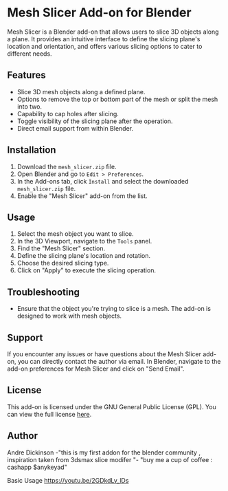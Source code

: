# Mesh Slicer Add-on for Blender

Mesh Slicer is a Blender add-on that allows users to slice 3D objects along a plane. It provides an intuitive interface to define the slicing plane's location and orientation, and offers various slicing options to cater to different needs.

## Features

- Slice 3D mesh objects along a defined plane.
- Options to remove the top or bottom part of the mesh or split the mesh into two.
- Capability to cap holes after slicing.
- Toggle visibility of the slicing plane after the operation.
- Direct email support from within Blender.

## Installation

1. Download the `mesh_slicer.zip` file.
2. Open Blender and go to `Edit > Preferences`.
3. In the Add-ons tab, click `Install` and select the downloaded `mesh_slicer.zip` file.
4. Enable the "Mesh Slicer" add-on from the list.

## Usage

1. Select the mesh object you want to slice.
2. In the 3D Viewport, navigate to the `Tools` panel.
3. Find the "Mesh Slicer" section.
4. Define the slicing plane's location and rotation.
5. Choose the desired slicing type.
6. Click on "Apply" to execute the slicing operation.

## Troubleshooting

- Ensure that the object you're trying to slice is a mesh. The add-on is designed to work with mesh objects.

## Support

If you encounter any issues or have questions about the Mesh Slicer add-on, you can directly contact the author via email. In Blender, navigate to the add-on preferences for Mesh Slicer and click on "Send Email".

## License

This add-on is licensed under the GNU General Public License (GPL). You can view the full license [here](https://www.gnu.org/licenses/gpl-3.0.en.html).

## Author

Andre Dickinson -"this is my first addon for the blender community , inspiration taken from 3dsmax slice modifer "- "buy me a cup of coffee : cashapp $anykeyad"


Basic Usage https://youtu.be/2GDkdLv_lDs



